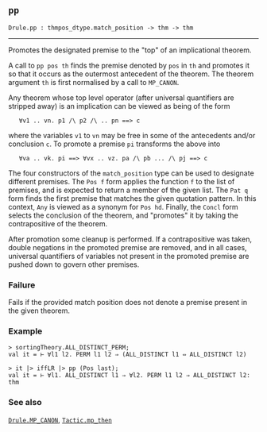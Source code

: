 ## `pp`

``` hol4
Drule.pp : thmpos_dtype.match_position -> thm -> thm
```

------------------------------------------------------------------------

Promotes the designated premise to the "top" of an implicational
theorem.

A call to `pp pos th` finds the premise denoted by `pos` in `th` and
promotes it so that it occurs as the outermost antecedent of the
theorem. The theorem argument `th` is first normalised by a call to
`MP_CANON`.

Any theorem whose top level operator (after universal quantifiers are
stripped away) is an implication can be viewed as being of the form

``` hol4
   ∀v1 .. vn. p1 /\ p2 /\ .. pn ==> c
```

where the variables `v1` to `vn` may be free in some of the antecedents
and/or conclusion `c`. To promote a premise `pi` transforms the above
into

``` hol4
   ∀va .. vk. pi ==> ∀vx .. vz. pa /\ pb ... /\ pj ==> c
```

The four constructors of the `match_position` type can be used to
designate different premises. The `Pos f` form applies the function `f`
to the list of premises, and is expected to return a member of the given
list. The `Pat q` form finds the first premise that matches the given
quotation pattern. In this context, `Any` is viewed as a synonym for
`Pos hd`. Finally, the `Concl` form selects the conclusion of the
theorem, and "promotes" it by taking the contrapositive of the theorem.

After promotion some cleanup is performed. If a contrapositive was
taken, double negations in the promoted premise are removed, and in all
cases, universal quantifiers of variables not present in the promoted
premise are pushed down to govern other premises.

### Failure

Fails if the provided match position does not denote a premise present
in the given theorem.

### Example

``` hol4
> sortingTheory.ALL_DISTINCT_PERM;
val it = ⊢ ∀l1 l2. PERM l1 l2 ⇒ (ALL_DISTINCT l1 ⇔ ALL_DISTINCT l2)

> it |> iffLR |> pp (Pos last);
val it = ⊢ ∀l1. ALL_DISTINCT l1 ⇒ ∀l2. PERM l1 l2 ⇒ ALL_DISTINCT l2: thm
```

### See also

[`Drule.MP_CANON`](#Drule.MP_CANON), [`Tactic.mp_then`](#Tactic.mp_then)

